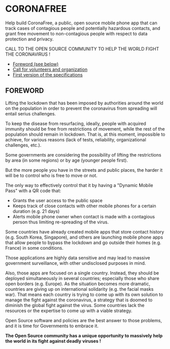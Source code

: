 # CORONAFREE
Help build CoronaFree, a public, open source mobile phone app that can track cases of contagious people and potentially hazardous contacts, and grant free movement to non-contagious people with respect to data protection and privacy.

CALL TO THE OPEN SOURCE COMMUNITY TO HELP THE WORLD FIGHT THE CORONAVIRUS !

- [Foreword (see below)](https://github.com/coronafree/coronafree/wiki/FOREWORD)
- [Call for volunteers and organization](https://github.com/coronafree/coronafree/wiki/Call-For-Volunteers-and-General-Organization)
- [First version of the specifications](https://github.com/coronafree/coronafree/wiki/General-Specifications)

## FOREWORD

Lifting the lockdown that has been imposed by authorities around the world on the population in order to prevent the coronavirus from spreading will entail serius challenges.

To keep the disease from resurfacing, ideally, people with acquired immunity should be free from restrictions of movement, while the rest of the population should remain in lockdown. That is, at this moment, impossible to achieve, for various reasons (lack of tests, reliability, organizational challenges, etc.).

Some governments are considering the possibility of lifting the restrictions by area (in some regions) or by age (younger people first).

But the more people you have in the streets and public places, the harder it will be to control who is free to move or not.

The only way to effectively control that it by having a "Dynamic Mobile Pass" with a QR code that:
- Grants the user access to the public space
- Keeps track of close contacts with other mobile phones for a certain duration (e.g. 21 days)
- Alerts mobile phone owner when contact is made with a contagious person
thus limiting re-spreading of the virus.

Some countries have already created mobile apps that store contact history (e.g. South Korea, Singapore), and others are launching mobile phone apps that allow people to bypass the lockdown and go outside their homes (e.g. France) in some conditions.

Those applications are highly data sensitive and may lead to massive government surveillance, with other undisclosed purposes in mind.

Also, those apps are focused on a single country. Instead, they should be deployed simultaneously in several countries; especially those who share open borders (e.g. Europe).
As the situation becomes more dramatic, countries are giving up on international solidarity (e.g. the facial masks war).
That means each country is trying to come up with its own solution to manage the fight against the coronavirus, a strategy that is doomed to diminish the global fight against the virus. 
Some countries lack the resources or the expertise to come up with a viable strategy.

Open Source software and policies are the best answer to those problems, and it is time for Governments to embrace it.

**The Open Source community has a unique opportunity to massively help the world in its fight against deadly viruses !**




